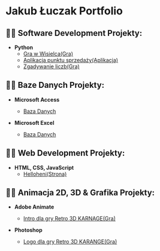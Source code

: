 <h1>Jakub Łuczak Portfolio </h1>


<h2>👨‍💻 Software Development Projekty:</h2>

- <b>Python</b>
  - [Gra w Wisielca(Gra)](https://github.com/JakubLuczak05/Gra-w-Wisielca)
  - [Aplikacja punktu sprzedaży(Aplikacja)](https://github.com/JakubLuczak05/Punkt-Sprzeda-y/blob/main/README.md)
  - [Zgadywanie liczb(Gra)](https://github.com/JakubLuczak05/Zgadywanie-liczb)

<h2>👨‍💻 Baze Danych Projekty:</h2>

- <b>Microsoft Access</b>
  - [Baza Danych](https://github.com/JakubLuczak05/BazaDanychAccess)
 
- <b>Microsoft Excel</b>
  - [Baza Danych]()

<h2>👨‍💻 Web Development Projekty:</h2> 

- <b>HTML, CSS, JavaScript</b>
  - [Helloheni(Strona)](https://github.com/JakubLuczak05/Helloheni-Strona)
   
<h2>👨‍💻 Animacja 2D, 3D & Grafika Projekty:</h2>

- <b>Adobe Animate</b>
  - [Intro dla gry Retro 3D KARNAGE(Gra)]()

- <b>Photoshop</b>
  - [Logo dla gry Retro 3D KARANGE(Gra)](https://github.com/JakubLuczak05/Logo-dla-Gry-)
  




<!--
**joshmadakor1/joshmadakor1** is a ✨ _special_ ✨ repository because its `README.md` (this file) appears on your GitHub profile.

Here are some ideas to get you started:

- 🔭 I’m currently working on ...
- 🌱 I’m currently learning ...
- 👯 I’m looking to collaborate on ...
- 🤔 I’m looking for help with ...
- 💬 Ask me about ...
- 📫 How to reach me: ...
- 😄 Pronouns: ...
- ⚡ Fun fact: ...
-->
